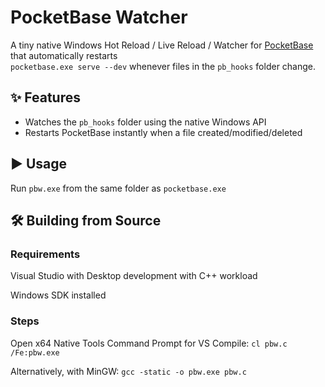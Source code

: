 # PocketBase Watcher

A tiny native Windows Hot Reload / Live Reload / Watcher for [PocketBase](https://pocketbase.io/) that automatically restarts  
`pocketbase.exe serve --dev` whenever files in the `pb_hooks` folder change.

## ✨ Features
- Watches the `pb_hooks` folder using the native Windows API
- Restarts PocketBase instantly when a file created/modified/deleted

## ▶️ Usage
Run `pbw.exe` from the same folder as `pocketbase.exe`

## 🛠 Building from Source

### Requirements
Visual Studio with Desktop development with C++ workload

Windows SDK installed

### Steps
Open x64 Native Tools Command Prompt for VS
Compile:
```cl pbw.c /Fe:pbw.exe```

Alternatively, with MinGW:
```gcc -static -o pbw.exe pbw.c```
